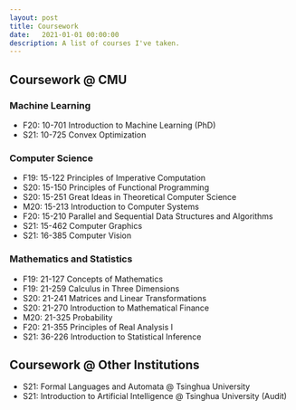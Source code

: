 ```yaml
---
layout: post
title: Coursework
date:   2021-01-01 00:00:00
description: A list of courses I've taken.
---
```

## Coursework @ CMU
### Machine Learning

- F20: 10-701 Introduction to Machine Learning (PhD)
- S21: 10-725 Convex Optimization

### Computer Science

- F19: 15-122 Principles of Imperative Computation
- S20: 15-150 Principles of Functional Programming
- S20: 15-251 Great Ideas in Theoretical Computer Science
- M20: 15-213 Introduction to Computer Systems
- F20: 15-210 Parallel and Sequential Data Structures and Algorithms
- S21: 15-462 Computer Graphics
- S21: 16-385 Computer Vision

### Mathematics and Statistics

- F19: 21-127 Concepts of Mathematics
- F19: 21-259 Calculus in Three Dimensions
- S20: 21-241 Matrices and Linear Transformations
- S20: 21-270 Introduction to Mathematical Finance
- M20: 21-325 Probability
- F20: 21-355 Principles of Real Analysis I
- S21: 36-226 Introduction to Statistical Inference

## Coursework @ Other Institutions
- S21: Formal Languages and Automata @ Tsinghua University
- S21: Introduction to Artificial Intelligence @ Tsinghua University (Audit)
